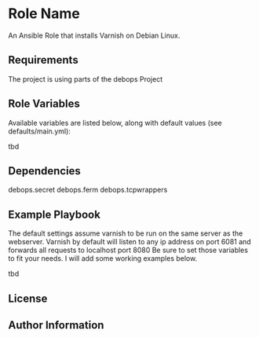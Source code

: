 Role Name
=========

An Ansible Role that installs Varnish on Debian Linux.

Requirements
------------

The project is using parts of the debops Project

Role Variables
--------------

Available variables are listed below, along with default values (see defaults/main.yml):

tbd

Dependencies
------------

debops.secret
debops.ferm
debops.tcpwrappers

Example Playbook
----------------

The default settings assume varnish to be run on the same server as the webserver.
Varnish by default will listen to any ip address on port 6081 and forwards all requests to localhost port 8080
Be sure to set those variables to fit your needs. I will add some working examples below.

tbd

License
-------


Author Information
------------------
